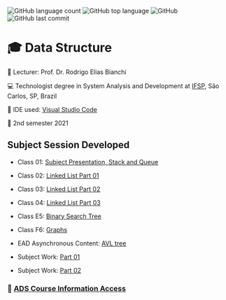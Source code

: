 ![GitHub language count](https://img.shields.io/github/languages/count/souzafcharles/Data-Structure)
![GitHub top language](https://img.shields.io/github/languages/top/souzafcharles/Data-Structure)
![GitHub](https://img.shields.io/github/license/souzafcharles/Data-Structure)
![GitHub last commit](https://img.shields.io/github/last-commit/souzafcharles/Data-Structure)


# :mortar_board: Data Structure

:triangular_flag_on_post: Lecturer: Prof. Dr. Rodrigo Elias Bianchi

:computer: Technologist degree in System Analysis and Development at [IFSP](https://www.ifsp.edu.br/), São Carlos, SP, Brazil

:triangular_ruler: IDE used: [Visual Studio Code](https://code.visualstudio.com/)

:calendar: 2nd semester 2021

## Subject Session Developed

- Class 01: [ Subject Presentation, Stack and Queue](https://github.com/souzafcharles/Data-Structure/tree/master/Class_A1_Stack_Queue)
- Class 02: [Linked List Part 01](https://github.com/souzafcharles/Data-Structure/tree/master/Class_B2_Linked_List)
- Class 03: [Linked List Part 02](https://github.com/souzafcharles/Data-Structure/tree/master/Class_C3_Linked_List)
- Class 04: [Linked List Part 03](https://github.com/souzafcharles/Data-Structure/tree/master/Class_D4_Linked_List)
- Class E5: [Binary Search Tree](https://github.com/souzafcharles/Data-Structure/tree/master/Class_E5_Binary_Search_Tree)
- Class F6: [Graphs](https://github.com/souzafcharles/Data-Structure/tree/master/Class_F6_Graphs)

- EAD Asynchronous Content: [AVL tree](https://github.com/souzafcharles/Data-Structure/tree/master/EAD_AsynchronousContent_AVL_tree)

- Subject Work: [Part 01](https://github.com/souzafcharles/Data-Structure/tree/master/Subjectwork_Part_01)
- Subject Work: [Part 02](https://github.com/souzafcharles/Data-Structure/tree/master/Subjectwork_Part_02)


### :link: [ADS Course Information Access](https://scl.ifsp.edu.br/index.php/cursos.html?id=116:ads&catid=61)
